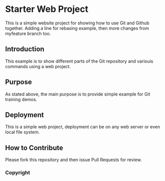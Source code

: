 # Starter Web Project

This is a simple website project for
showing how to use Git and Github together.
Adding a line for rebasing example, then more
changes from myfeature branch too.

## Introduction

This example is to show different parts
of the Git repository and variouis commands
using a web project.

## Purpose

As stated above, the main purpose is to
provide simple example for Git training
demos.

## Deployment

This is a simple web project, deployment
can be on any web server or even local
file system.

## How to Contribute

Please fork this repository and then issue
Pull Requests for review.

### Copyright
